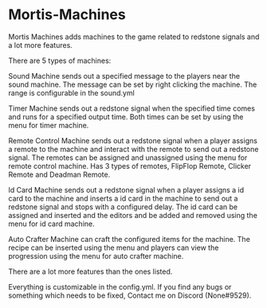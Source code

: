 # Mortis-Machines
Mortis Machines adds machines to the game related to redstone signals and a lot more features.

There are 5 types of machines:

Sound Machine sends out a specified message to the players near the sound machine. The message can be set by right clicking the machine. The range is configurable in the sound.yml

Timer Machine sends out a redstone signal when the specified time comes and runs for a specified output time. Both times can be set by using the menu for timer machine.

Remote Control Machine sends out a redstone signal when a player assigns a remote to the machine and interact with the remote to send out a redstone signal. The remotes can be assigned and unassigned using the menu for remote control machine. Has 3 types of remotes, FlipFlop Remote, Clicker Remote and Deadman Remote.

Id Card Machine sends out a redstone signal when a player assigns a id card to the machine and inserts a id card in the machine to send out a redstone signal and stops with a configured delay. The id card can be assigned and inserted and the editors and be added and removed using the menu for id card machine.

Auto Crafter Machine can craft the configured items for the machine. The recipe can be inserted using the menu and players can view the progression using the menu for auto crafter machine.

There are a lot more features than the ones listed.

Everything is customizable in the config.yml. If you find any bugs or something which needs to be fixed, Contact me on Discord (None#9529).
